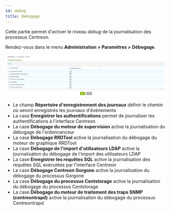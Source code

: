 ```yaml
---
id: debug
title: Debogage
---
```


Cette partie permet d'activer le niveau *debug* de la journalisation
des processus Centreon.

Rendez-vous dans le menu **Administration \> Paramètres \> Débogage**.

![image](../../assets/administration/parameters-debug.png)

- Le champ **Répertoire d'enregistrement des journaux** définir le chemin où
seront enregistrés les journaux d'évènements
- La case **Enregistrer les authentifications** permet de journaliser les
authentifications à l'interface Centreon
- La case **Débogage du moteur de supervision** active la journalisation du
débogage de l'ordonnanceur
- La case **Débogage RRDTool** active la journalisation du débogage du moteur
de graphique RRDTool
- La case **Débogage de l'import d'utilisateurs LDAP** active la
journalisation du débogage de l'import des utilisateurs LDAP
- La case **Enregistrer les requêtes SQL** active la journalisation des
requêtes SQL exécutées par l'interface Centreon
- La case **Débogage Centreon Gorgone** active la journalisation du débogage
du processus Gorgone
- La case **Débogage du processus Centstorage** active la journalisation du
débogage du processus Centstorage
- La case **Débogage du moteur de traitement des traps SNMP (centreontrapd)**
active la journalisation du débogage du processus Centreontrapd
